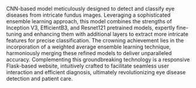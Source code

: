 CNN-based model meticulously designed to detect and classify eye diseases from intricate fundus images. Leveraging a sophisticated ensemble learning approach, this model combines the strengths of Inception V3, EfficientB3, and Resnet121 pretrained models, expertly fine-tuning and enhancing them with additional layers to extract more intricate features for precise classification. The crowning achievement lies in the incorporation of a weighted average ensemble learning technique, harmoniously merging these refined models to deliver unparalleled accuracy. Complementing this groundbreaking technology is a responsive Flask-based website, intuitively crafted to facilitate seamless user interaction and efficient diagnosis, ultimately revolutionizing eye disease detection and patient care.
